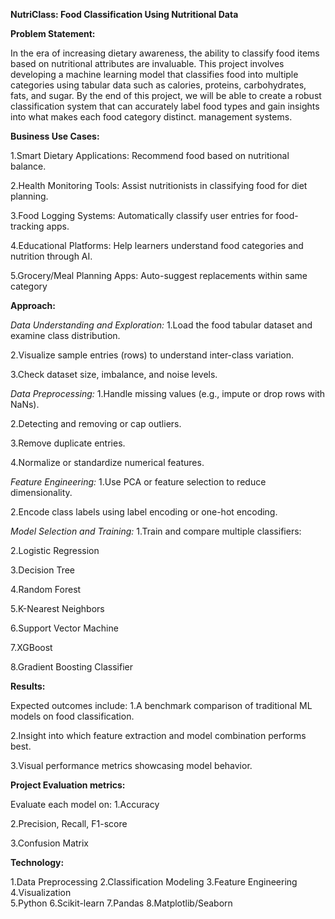 **NutriClass: Food Classification Using Nutritional Data**

**Problem Statement:**

In the era of increasing dietary awareness, the ability to classify food items based on nutritional attributes are invaluable. This project involves developing a machine learning model that classifies food into multiple categories using tabular data such as calories, proteins, carbohydrates, fats, and sugar. By the end of this project,  we will be able to create a robust classification system that can accurately label food types and gain insights into what makes each food category distinct. management systems.

**Business Use Cases:**

1.Smart Dietary Applications: Recommend food based on nutritional balance.

2.Health Monitoring Tools: Assist nutritionists in classifying food for diet planning.

3.Food Logging Systems: Automatically classify user entries for food-tracking apps.

4.Educational Platforms: Help learners understand food categories and nutrition through AI.

5.Grocery/Meal Planning Apps: Auto-suggest replacements within same category

**Approach:**

*Data Understanding and Exploration:*
  1.Load the food tabular dataset and examine class distribution.

  2.Visualize sample entries (rows) to understand inter-class variation.
  
  3.Check dataset size, imbalance, and noise levels.

*Data Preprocessing:*
  1.Handle missing values (e.g., impute or drop rows with NaNs).
  
  2.Detecting and removing or cap outliers.
  
  3.Remove duplicate entries.
  
  4.Normalize or standardize numerical features.

*Feature Engineering:*
  1.Use PCA or feature selection to reduce dimensionality.
  
  2.Encode class labels using label encoding or one-hot encoding.

*Model Selection and Training:*
  1.Train and compare multiple classifiers:
  
  2.Logistic Regression
  
  3.Decision Tree
  
  4.Random Forest
  
  5.K-Nearest Neighbors
  
  6.Support Vector Machine
  
  7.XGBoost
  
  8.Gradient Boosting Classifier

**Results:** 

Expected outcomes include:
  1.A benchmark comparison of traditional ML models on food classification.
  
  2.Insight into which feature extraction and model combination performs best.
  
  3.Visual performance metrics showcasing model behavior.

**Project Evaluation metrics:**

Evaluate each model on:
  1.Accuracy
 
  2.Precision, Recall, F1-score
  
  3.Confusion Matrix

**Technology:**

  1.Data Preprocessing
  2.Classification Modeling
  3.Feature Engineering
  4.Visualization                                                                                                 
  5.Python
  6.Scikit-learn
  7.Pandas
  8.Matplotlib/Seaborn

